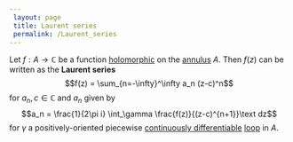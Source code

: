 ```yaml
---
 layout: page
 title: Laurent series
 permalink: /Laurent_series
---
```

Let $f:A\to \mathbb C$ be a function [holomorphic](https://defsmath.github.io/DefsMath/holomorphic) on the [annulus](https://defsmath.github.io/DefsMath/annulus) $A$. Then $f(z)$ can be written as the **Laurent series** $$f(z) = \sum_{n=-\infty}^\infty a_n (z-c)^n$$ for $a_n,c\in \mathbb C$ and $a_n$ given by $$a_n = \frac{1}{2\pi i} \int_\gamma \frac{f(z)}{(z-c)^{n+1}}\text dz$$ for $\gamma$ a positively-oriented piecewise [continuously differentiable](https://defsmath.github.io/DefsMath/class) [loop](https://defsmath.github.io/DefsMath/loop) in $A$.